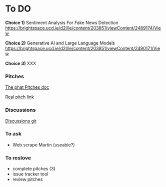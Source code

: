 # To DO

**Choice 1)**
Sentiment Analysis For Fake News Detection https://brightspace.ucd.ie/d2l/le/content/203851/viewContent/2489174/View

**Choice 2)**
Generative AI and Large Language Models  https://brightspace.ucd.ie/d2l/le/content/203851/viewContent/2490171/View

**Choice 3)**
XXX

### Pitches
[The phat Pitches doc](https://www.overleaf.com/2678225473gzwbgpgqmscf)

[Real pitch link](https://www.overleaf.com/7953245195swjqxjcbnzwp)

### Discussions
[Discussions git](https://github.com/soggyfox/WIP_Temp/discussions )

### To ask
- Web scrape Martin (useable?)

### To reslove
- complete pitches (3)
- issue tracker tool
- review pitches
